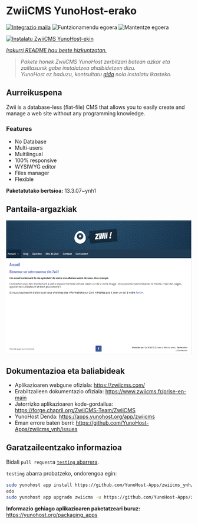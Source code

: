 <!--
Ohart ongi: README hau automatikoki sortu da <https://github.com/YunoHost/apps/tree/master/tools/readme_generator>ri esker
EZ editatu eskuz.
-->

# ZwiiCMS YunoHost-erako

[![Integrazio maila](https://dash.yunohost.org/integration/zwiicms.svg)](https://ci-apps.yunohost.org/ci/apps/zwiicms/) ![Funtzionamendu egoera](https://ci-apps.yunohost.org/ci/badges/zwiicms.status.svg) ![Mantentze egoera](https://ci-apps.yunohost.org/ci/badges/zwiicms.maintain.svg)

[![Instalatu ZwiiCMS YunoHost-ekin](https://install-app.yunohost.org/install-with-yunohost.svg)](https://install-app.yunohost.org/?app=zwiicms)

*[Irakurri README hau beste hizkuntzatan.](./ALL_README.md)*

> *Pakete honek ZwiiCMS YunoHost zerbitzari batean azkar eta zailtasunik gabe instalatzea ahalbidetzen dizu.*  
> *YunoHost ez baduzu, kontsultatu [gida](https://yunohost.org/install) nola instalatu ikasteko.*

## Aurreikuspena

Zwii is a database-less (flat-file) CMS that allows you to easily create and manage a web site without any programming knowledge.

### Features

- No Database
- Multi-users
- Multilingual
- 100% responsive
- WYSIWYG editor
- Files manager
- Flexible


**Paketatutako bertsioa:** 13.3.07~ynh1

## Pantaila-argazkiak

![ZwiiCMS(r)en pantaila-argazkia](./doc/screenshots/dashboard.png)

## Dokumentazioa eta baliabideak

- Aplikazioaren webgune ofiziala: <https://zwiicms.com/>
- Erabiltzaileen dokumentazio ofiziala: <https://www.zwiicms.fr/prise-en-main>
- Jatorrizko aplikazioaren kode-gordailua: <https://forge.chapril.org/ZwiiCMS-Team/ZwiiCMS>
- YunoHost Denda: <https://apps.yunohost.org/app/zwiicms>
- Eman errore baten berri: <https://github.com/YunoHost-Apps/zwiicms_ynh/issues>

## Garatzaileentzako informazioa

Bidali `pull request`a [`testing` abarrera](https://github.com/YunoHost-Apps/zwiicms_ynh/tree/testing).

`testing` abarra probatzeko, ondorengoa egin:

```bash
sudo yunohost app install https://github.com/YunoHost-Apps/zwiicms_ynh/tree/testing --debug
edo
sudo yunohost app upgrade zwiicms -u https://github.com/YunoHost-Apps/zwiicms_ynh/tree/testing --debug
```

**Informazio gehiago aplikazioaren paketatzeari buruz:** <https://yunohost.org/packaging_apps>
